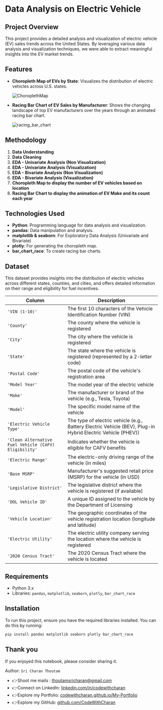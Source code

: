 # Data Analysis on Electric Vehicle

## Project Overview

This project provides a detailed analysis and visualization of electric vehicle (EV) sales trends across the United States. By leveraging various data analysis and visualization techniques, we were able to extract meaningful insights into the EV market trends.

## Features

- **Choropleth Map of EVs by State**: Visualizes the distribution of electric vehicles across U.S. states.

  ![ChoroplethMap](https://github.com/user-attachments/assets/71546741-ad54-4781-8ae2-e1cd8a0f49d0)

- **Racing Bar Chart of EV Sales by Manufacturer**: Shows the changing landscape of top EV manufacturers over the years through an animated racing bar chart.

  ![racing_bar_chart](https://github.com/user-attachments/assets/5adf5863-4960-4ff3-8efe-75302c175919)
  
## Methodology
1. **Data Understanding**
2. **Data Cleaning**
3. **EDA - Univariate Analysis (Non Visualization)**
4. **EDA - Univariate Analysis (Visualization)**
5. **EDA - Bivariate Analysis (Non Visualization)**
6. **EDA - Bivariate Analysis (Visualization)**
7. **Choropleth Map to display the number of EV vehicles based on location**
8. **Racing Bar Chart to display the animation of EV Make and its count each year**

## Technologies Used

- **Python**: Programming language for data analysis and visualization.
- **pandas**: Data manipulation and analysis.
- **matplotlib & seaborn**: For Exploratory Data Analysis (Univariate and Bivariate)
- **plotly**: For generating the choropleth map.
- **bar_chart_race**: To create racing bar charts.

## Dataset
This dataset provides insights into the distribution of electric vehicles across different states, counties, and cities, and offers detailed information on their range and eligibility for fuel incentives.


| Column                                      | Description                                                                 |
|---------------------------------------------|-----------------------------------------------------------------------------|
| `'VIN (1-10)'`                              | The first 10 characters of the Vehicle Identification Number (VIN)          |
| `'County'`                                  | The county where the vehicle is registered                                  |
| `'City'`                                    | The city where the vehicle is registered                                    |
| `'State'`                                   | The state where the vehicle is registered (represented by a 2-letter code)  |
| `'Postal Code'`                             | The postal code of the vehicle's registration area                          |
| `'Model Year'`                              | The model year of the electric vehicle                                      |
| `'Make'`                                    | The manufacturer or brand of the vehicle (e.g., Tesla, Toyota)              |
| `'Model'`                                   | The specific model name of the vehicle                                      |
| `'Electric Vehicle Type'`                   | The type of electric vehicle (e.g., Battery Electric Vehicle (BEV), Plug-in Hybrid Electric Vehicle (PHEV)) |
| `'Clean Alternative Fuel Vehicle (CAFV) Eligibility'` | Indicates whether the vehicle is eligible for CAFV benefits                 |
| `'Electric Range'`                          | The electric-only driving range of the vehicle (in miles)                   |
| `'Base MSRP'`                               | Manufacturer's suggested retail price (MSRP) for the vehicle (in USD)       |
| `'Legislative District'`                    | The legislative district where the vehicle is registered (if available)     |
| `'DOL Vehicle ID'`                          | A unique ID assigned to the vehicle by the Department of Licensing          |
| `'Vehicle Location'`                        | The geographic coordinates of the vehicle registration location (longitude and latitude) |
| `'Electric Utility'`                        | The electric utility company serving the location where the vehicle is registered |
| `'2020 Census Tract'`                       | The 2020 Census Tract where the vehicle is located                          |

## Requirements
- Python 3.x
- Libraries: `pandas`, `matplotlib`, `seaborn`, `plotly`, `bar_chart_race`

## Installation
To run this project, ensure you have the required libraries installed. You can do this by running:

```bash
pip install pandas matplotlib seaborn plotly bar_chart_race
```

## Thank you
If you enjoyed this notebook, please consider sharing it.

Author: `Sri Charan Thoutam`

- 👉Shoot me mails : thoutamsricharan@gmail.com
- 👉Connect on LinkedIn: [linkedin.com/in/codewithcharan](https://www.linkedin.com/in/codewithcharan/)
- 👉Explore my Portfolio: [codewithcharan.github.io/My-Portfolio](https://www.codewithcharan.github.io/My-Portfolio)
- 👉Explore my GitHub: [github.com/CodeWithCharan](https://www.github.com/CodeWithCharan)